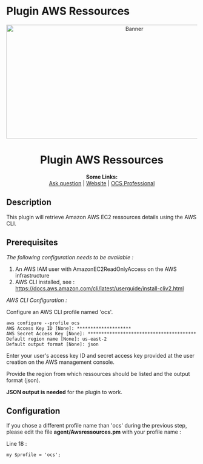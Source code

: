 # Plugin AWS Ressources

<p align="center">
  <img src="https://cdn.ocsinventory-ng.org/common/banners/banner660px.png" height=300 width=660 alt="Banner">
</p>

<h1 align="center">Plugin AWS Ressources</h1>
<p align="center">
  <b>Some Links:</b><br>
  <a href="http://ask.ocsinventory-ng.org">Ask question</a> |
  <a href="https://www.ocsinventory-ng.org/?utm_source=github-ocs">Website</a> |
  <a href="https://www.ocsinventory-ng.org/en/#ocs-pro-en">OCS Professional</a>
</p>

## Description

This plugin will retrieve Amazon AWS EC2 ressources details using the AWS CLI.

## Prerequisites

*The following configuration needs to be available :*
1. An AWS IAM user with AmazonEC2ReadOnlyAccess on the AWS infrastructure
2. AWS CLI installed, see : https://docs.aws.amazon.com/cli/latest/userguide/install-cliv2.html


*AWS CLI Configuration :*

Configure an AWS CLI profile named 'ocs'.
```
aws configure --profile ocs
AWS Access Key ID [None]: ********************
AWS Secret Access Key [None]: ****************************************
Default region name [None]: us-east-2
Default output format [None]: json
```

Enter your user's access key ID and secret access key provided at the user creation on the AWS management console.

Provide the region from which ressources should be listed and the output format (json).

**JSON output is needed** for the plugin to work.


## Configuration

If you chose a different profile name than 'ocs' during the previous step, please edit the file **agent/Awsressources.pm** with your profile name : 

Line 18 :  
```
my $profile = 'ocs';
```


